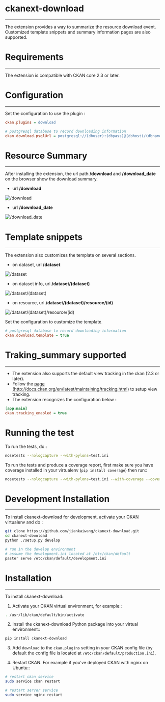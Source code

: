 # ckanext-download
---
The extension provides a way to summarize the resource download event. Customized template snippets and summary information pages are also supported.


# Requirements
---
The extension is compatible with CKAN core 2.3 or later.


# Configuration
---
Set the configuration to use the plugin :

```ini
ckan.plugins = download

# postgresql database to record downloading information
ckan.download.psqlUrl = postgresql://(dbuser):(dbpass)@(dbhost)/(dbname)
```


# Resource Summary
---
After installing the extension, the url path **/download** and **/download_date** on the browser show the download summary.

* url **/download**

![/download](https://raw.githubusercontent.com/jiankaiwang/ckanext-download/doc/image/download.png)

* url **/download_date**

![/download_date](https://raw.githubusercontent.com/jiankaiwang/ckanext-download/doc/image/download_date.png)


# Template snippets
---
The extension also customizes the template on several sections.

* on dataset, url **/dataset**

![/dataset](https://raw.githubusercontent.com/jiankaiwang/ckanext-download/doc/image/dataset.png)

* on dataset info, url **/dataset/(dataset)** 

![/dataset/(dataset)](https://raw.githubusercontent.com/jiankaiwang/ckanext-download/doc/image/datasetinfo.png)

* on resource, url **/dataset/(dataset)/resource/(id)**

![/dataset/(dataset)/resource/(id)](https://raw.githubusercontent.com/jiankaiwang/ckanext-download/doc/image/resource.png)

Set the configuration to customize the template.

```ini
# postgresql database to record downloading information
ckan.download.template = true
```


# Traking_summary supported
---
* The extension also supports the default view tracking in the ckan (2.3 or later).
* Follow the [page (http://docs.ckan.org/en/latest/maintaining/tracking.html)](http://docs.ckan.org/en/latest/maintaining/tracking.html) to setup view tracking.
* The extension recognizes the configuration below :

```ini
[app:main]
ckan.tracking_enabled = true
```


# Running the test
To run the tests, do::

```bash
nosetests --nologcapture --with-pylons=test.ini
```

To run the tests and produce a coverage report, first make sure you have
coverage installed in your virtualenv (``pip install coverage``) then run::

```bash
nosetests --nologcapture --with-pylons=test.ini --with-coverage --cover-package=ckanext.download --cover-inclusive --cover-erase --cover-tests
```


# Development Installation
---

To install ckanext-download for development, activate your CKAN virtualenv and do :

```bash
git clone https://github.com/jiankaiwang/ckanext-download.git
cd ckanext-download
python ./setup.py develop

# run in the develop environment
# assume the development.ini located at /etc/ckan/default
paster serve /etc/ckan/default/development.ini
```


# Installation
---

To install ckanext-download:

1. Activate your CKAN virtual environment, for example::

```bash
. /usr/lib/ckan/default/bin/activate
```

2. Install the ckanext-download Python package into your virtual environment::
```bash
pip install ckanext-download
```

3. Add ``download`` to the ``ckan.plugins`` setting in your CKAN
   config file (by default the config file is located at
   ``/etc/ckan/default/production.ini``).

4. Restart CKAN. For example if you've deployed CKAN with nginx on Ubuntu::
```bash
# restart ckan service
sudo service ckan restart

# restart server service
sudo service nginx restart
```





